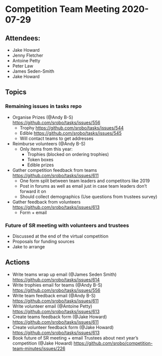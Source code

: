 # Competition Team Meeting 2020-07-29

## Attendees:

- Jake Howard
- Jenny Fletcher
- Antoine Petty
- Peter Law
- James Seden-Smith
- Jake Howard

## Topics

### Remaining issues in tasks repo

- Organise Prizes (@Andy B-S) https://github.com/srobo/tasks/issues/556 
	- Trophy https://github.com/srobo/tasks/issues/544 
	- Edible https://github.com/srobo/tasks/issues/545
	- Will contact teams to get addresses
- Reimburse volunteers (@Andy B-S)
	- Only items from this year:
		- Trophies (blocked on ordering trophies)
		- Token boxes
		- Edible prizes
- Gather competition feedback from teams https://github.com/srobo/tasks/issues/611 
	- One form split between team leaders and competitors like 2019
	- Post in forums as well as email just in case team leaders don’t forward it on
	- Should collect demographics (Use questions from trustees survey)
- Gather feedback from volunteers https://github.com/srobo/tasks/issues/613 
	- Form + email

### Future of SR meeting with volunteers and trustees
	
- Discussed at the end of the virtual competition
- Proposals for funding sources
- Jake to arrange

## Actions

- Write teams wrap up email (@James Seden Smith) https://github.com/srobo/tasks/issues/614
- Write trophies email for teams (@Andy B-S) https://github.com/srobo/tasks/issues/556
- Write team feedback email (@Andy B-S) https://github.com/srobo/tasks/issues/611
- Write volunteer email (@Antoine Petty) https://github.com/srobo/tasks/issues/613
- Create teams feedback form (@Jake Howard) https://github.com/srobo/tasks/issues/611
- Create volunteer feedback form (@Jake Howard) https://github.com/srobo/tasks/issues/613
- Book future of SR meeting + email Trustees about next year’s competition (@Jake Howard) https://github.com/srobo/competition-team-minutes/issues/226
